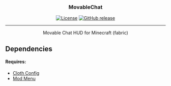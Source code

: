 <h3 align="center">MovableChat</h3>

<div align="center">

[![License](https://img.shields.io/badge/license-MIT-blue.svg)](/LICENSE)
[![GitHub release](https://img.shields.io/github/v/release/Germich3/MovableChat?color=bightgreen)](https://www.github.com/Germich3/MovableChat/releases/)

</div>

---

<p align="center"> Movable Chat HUD for Minecraft (fabric)
    <br> 
</p>

## Dependencies <a name="Dependencies"></a>

#### Requires: 
- <a href="https://www.curseforge.com/minecraft/mc-mods/cloth-config">Cloth Config</a>
- <a href="https://www.curseforge.com/minecraft/mc-mods/modmenu">Mod Menu</a>
